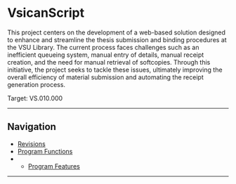 # VsicanScript

This project centers on the development of a web-based solution designed to enhance and streamline the thesis submission and binding procedures at the VSU Library. The current process faces challenges such as an inefficient queueing system, manual entry of details, manual receipt creation, and the need for manual retrieval of softcopies. Through this initiative, the project seeks to tackle these issues, ultimately improving the overall efficiency of material submission and automating the receipt generation process.

Target: VS.010.000

---

## Navigation

- [Revisions](https://github.com/janetub/VSU-Library-Queueing-System/blob/main/ViscanScript_Revisions.md)
- [Program Functions](https://github.com/janetub/VSU-Library-Queueing-System/blob/main/ViscanScript_ProgramFunctions.md)
- - [Program Features](https://github.com/janetub/VSU-Library-Queueing-System/blob/main/VsicanScript_ProgramFeatures.md)

---
